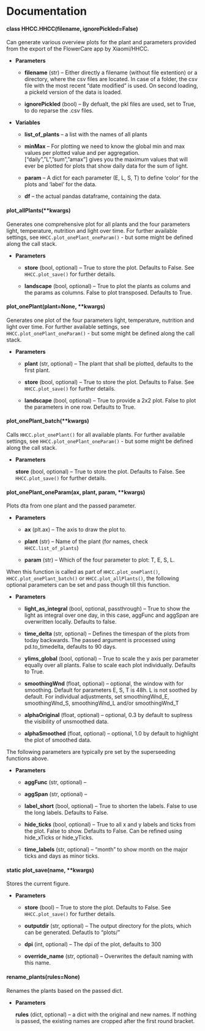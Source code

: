 <!-- HHCC.py documentation master file, created by
sphinx-quickstart on Wed Aug 28 13:41:42 2019.
You can adapt this file completely to your liking, but it should at least
contain the root `toctree` directive. -->
# Documentation


#### class HHCC.HHCC(filename, ignorePickled=False)
Can generate various overview plots for the plant and parameters provided from the export of the FlowerCare app by Xiaomi/HHCC.


* **Parameters**

    * **filename** (str) – Either directly a filename (without file extention) or a directory,
      where the csv files are located. In case of a folder,
      the csv file with the most recent “date modified” is used.
      On second loading, a pickeld version of the data is loaded.

    * **ignorePickled** (bool) – By defualt, the pkl files are used, set to True, to do reparse the .csv files.



* **Variables**

    * **list_of_plants** – a list with the names of all plants

    * **minMax** – For plotting we need to know the global min and max values per plotted value and per aggregation.
      [“daily”,”L”,”sum”,”amax”] gives you the maximum values that will ever be plotted for plots that
      show daily data for the sum of light.

    * **param** – A dict for each parameter (E, L, S, T) to define ‘color’ for the plots and ‘label’ for the data.

    * **df** – the actual pandas dataframe, containing the data.



#### plot_allPlants(\*\*kwargs)
Generates one comprehensive plot for all plants and the four parameters light, temperature, nutrition and light over time. For further available settings, see `HHCC.plot_onePlant_oneParam()` - but some might be defined along the call stack.


* **Parameters**

    * **store** (bool, optional) – True to store the plot. Defaults to False. See `HHCC.plot_save()` for further details.

    * **landscape** (bool, optional) – True to plot the plants as colums and the params as columns. False to plot transposed. Defaults to True.



#### plot_onePlant(plant=None, \*\*kwargs)
Generates one plot of the four parameters light, temperature, nutrition and light over time. For further available settings, see `HHCC.plot_onePlant_oneParam()` - but some might be defined along the call stack.


* **Parameters**

    * **plant** (str, optional) – The plant that shall be plotted, defaults to the first plant.

    * **store** (bool, optional) – True to store the plot. Defaults to False. See `HHCC.plot_save()` for further details.

    * **landscape** (bool, optional) – True to provide a 2x2 plot. False to plot the parameters in one row. Defaults to True.



#### plot_onePlant_batch(\*\*kwargs)
Calls `HHCC.plot_onePlant()` for all available plants. For further available settings, see `HHCC.plot_onePlant_oneParam()` - but some might be defined along the call stack.


* **Parameters**

    **store** (bool, optional) – True to store the plot. Defaults to False. See `HHCC.plot_save()` for further details.



#### plot_onePlant_oneParam(ax, plant, param, \*\*kwargs)
Plots dta from one plant and the passed parameter.


* **Parameters**

    * **ax** (plt.ax) – The axis to draw the plot to.

    * **plant** (str) – Name of the plant (for names, check `HHCC.list_of_plants`)

    * **param** (str) – Which of the four parameter to plot: T, E, S, L.


When this function is called as part of `HHCC.plot_onePlant()`, `HHCC.plot_onePlant_batch()` or `HHCC.plot_allPlants()`, the following optional parameters can be set and pass though till this function.


* **Parameters**

    * **light_as_integral** (bool, optional, passthrough) – True to show the light as integral over one day, in this case, aggFunc and aggSpan are overwritten locally. Defaults to false.

    * **time_delta** (str, optional) – Defines the timespan of the plots from today backwards. The passed argument is processed using pd.to_timedelta, defaults to 90 days.

    * **ylims_global** (bool, optional) – True to scale the y axis per parameter equally over all plants. False to scale each plot individually. Defaults to True.

    * **smoothingWnd** (float, optional) – optional, the window with for smoothing. Default for parameters E, S, T is 48h. L is not soothed by default. For individual adjustments, set smoothingWnd_E, smoothingWnd_S, smoothingWnd_L and/or smoothingWnd_T

    * **alphaOriginal** (float, optional) – optional, 0.3 by default to suplress the visibility of unsmoothed data.

    * **alphaSmoothed** (float, optional) – optional, 1.0 by default to highlight the plot of smoothed data.


The following parameters are typically pre set by the superseeding functions above.


* **Parameters**

    * **aggFunc** (str, optional) – 

    * **aggSpan** (str, optional) – 

    * **label_short** (bool, optional) – True to shorten the labels. False to use the long labels. Defaults to False.

    * **hide_ticks** (bool, optional) – True to all x and y labels and ticks from the plot. False to show. Defaults to False. Can be refined using hide_xTicks or hide_yTicks.

    * **time_labels** (str, optional) – “month” to show month on the major ticks and days as minor ticks.



#### static plot_save(name, \*\*kwargs)
Stores the current figure.


* **Parameters**

    * **store** (bool) – True to store the plot. Defaults to False. See `HHCC.plot_save()` for further details.

    * **outputdir** (str, optional) – The output directory for the plots, which can be generated. Defautls to “plots/”

    * **dpi** (int, optional) – The dpi of the plot, defaults to 300

    * **override_name** (str, optional) – Overwrites the default naming with this name.



#### rename_plants(rules=None)
Renames the plants based on the passed dict.


* **Parameters**

    **rules** (dict, optional) – a dict with the original and new names. If nothing is passed, the existing names are cropped after the first round bracket.
